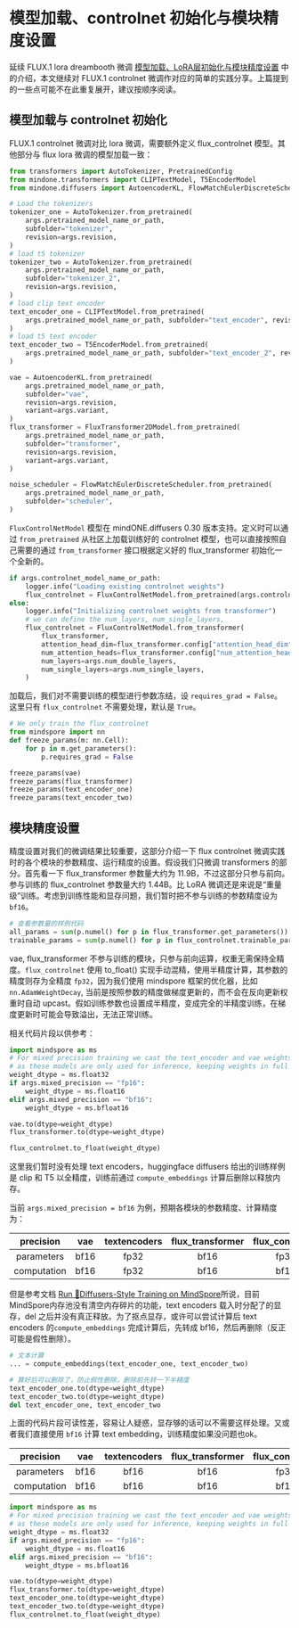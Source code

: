 # 模型加载、controlnet 初始化与模块精度设置

延续 FLUX.1 lora dreambooth 微调 [模型加载、LoRA层初始化与模块精度设置](flux_lora_load_models.md) 中的介绍，本文继续对 FLUX.1 controlnet 微调作对应的简单的实践分享。上篇提到的一些点可能不在此重复展开，建议按顺序阅读。


## 模型加载与 controlnet 初始化

FLUX.1 controlnet 微调对比 lora 微调，需要额外定义 flux_controlnet 模型。其他部分与 flux lora 微调的模型加载一致：

```python
from transformers import AutoTokenizer, PretrainedConfig
from mindone.transformers import CLIPTextModel, T5EncoderModel
from mindone.diffusers import AutoencoderKL, FlowMatchEulerDiscreteScheduler, FluxTransformer2DModel

# Load the tokenizers
tokenizer_one = AutoTokenizer.from_pretrained(
    args.pretrained_model_name_or_path,
    subfolder="tokenizer",
    revision=args.revision,
)
# load t5 tokenizer
tokenizer_two = AutoTokenizer.from_pretrained(
    args.pretrained_model_name_or_path,
    subfolder="tokenizer_2",
    revision=args.revision,
)
# load clip text encoder
text_encoder_one = CLIPTextModel.from_pretrained(
    args.pretrained_model_name_or_path, subfolder="text_encoder", revision=args.revision, variant=args.variant
)
# load t5 text encoder
text_encoder_two = T5EncoderModel.from_pretrained(
    args.pretrained_model_name_or_path, subfolder="text_encoder_2", revision=args.revision, variant=args.variant
)

vae = AutoencoderKL.from_pretrained(
    args.pretrained_model_name_or_path,
    subfolder="vae",
    revision=args.revision,
    variant=args.variant,
)
flux_transformer = FluxTransformer2DModel.from_pretrained(
    args.pretrained_model_name_or_path,
    subfolder="transformer",
    revision=args.revision,
    variant=args.variant,
)

noise_scheduler = FlowMatchEulerDiscreteScheduler.from_pretrained(
    args.pretrained_model_name_or_path,
    subfolder="scheduler",
)
```
`FluxControlNetModel` 模型在 mindONE.diffusers 0.30 版本支持。定义时可以通过 `from_pretrained` 从社区上加载训练好的 controlnet 模型，也可以直接按照自己需要的通过 `from_transformer` 接口根据定义好的 flux_transformer 初始化一个全新的。

```python
if args.controlnet_model_name_or_path:
    logger.info("Loading existing controlnet weights")
    flux_controlnet = FluxControlNetModel.from_pretrained(args.controlnet_model_name_or_path)
else:
    logger.info("Initializing controlnet weights from transformer")
    # we can define the num_layers, num_single_layers,
    flux_controlnet = FluxControlNetModel.from_transformer(
        flux_transformer,
        attention_head_dim=flux_transformer.config["attention_head_dim"],
        num_attention_heads=flux_transformer.config["num_attention_heads"],
        num_layers=args.num_double_layers,
        num_single_layers=args.num_single_layers,
    )

```

加载后，我们对不需要训练的模型进行参数冻结，设 `requires_grad = False`。这里只有 `flux_controlnet` 不需要处理，默认是 `True`。


```python
# We only train the flux_controlnet
from mindspore import nn
def freeze_params(m: nn.Cell):
    for p in m.get_parameters():
        p.requires_grad = False

freeze_params(vae)
freeze_params(flux_transformer)
freeze_params(text_encoder_one)
freeze_params(text_encoder_two)
```

## 模块精度设置

精度设置对我们的微调结果比较重要，这部分介绍一下 flux controlnet 微调实践时的各个模块的参数精度、运行精度的设置。假设我们只微调 transformers 的部分。首先看一下 flux_transformer 参数量大约为 11.9B，不过这部分只参与前向。参与训练的 flux_controlnet 参数量大约 1.44B。比 LoRA 微调还是来说是“重量级”训练。考虑到训练性能和显存问题，我们暂时把不参与训练的参数精度设为 `bf16`。

```python
# 查看参数量的样例代码
all_params = sum(p.numel() for p in flux_transformer.get_parameters())
trainable_params = sum(p.numel() for p in flux_controlnet.trainable_params())
```

vae, flux_transformer 不参与训练的模块，只参与前向运算，权重无需保持全精度。`flux_controlnet` 使用 to_float() 实现手动混精，使用半精度计算，其参数的精度则存为全精度 `fp32`，因为我们使用 mindspore 框架的优化器，比如 `nn.AdamWeightDecay`, 当前是按照参数的精度做梯度更新的，而不会在反向更新权重时自动 upcast。假如训练参数也设置成半精度，变成完全的半精度训练，在梯度更新时可能会导致溢出，无法正常训练。

相关代码片段以供参考：

```python
import mindspore as ms
# For mixed precision training we cast the text_encoder and vae weights to half-precision
# as these models are only used for inference, keeping weights in full precision is not required.
weight_dtype = ms.float32
if args.mixed_precision == "fp16":
    weight_dtype = ms.float16
elif args.mixed_precision == "bf16":
    weight_dtype = ms.bfloat16

vae.to(dtype=weight_dtype)
flux_transformer.to(dtype=weight_dtype)

flux_controlnet.to_float(weight_dtype)
```

这里我们暂时没有处理 text encoders，huggingface diffusers 给出的训练样例是 clip 和 T5 以全精度，训练前通过 `compute_embeddings` 计算后删除以释放内存。

当前 `args.mixed_precision = bf16` 为例，预期各模块的参数精度、计算精度为：

| precision   | vae  | textencoders | flux_transformer | flux_controlnet |
| :---------: | :--: | :----------: | :----------: | :---------: |
| parameters  | bf16 | fp32         | bf16         | fp32        |
| computation | bf16 | fp32         | bf16         | bf16        |


但是参考文档 [Run 🤗Diffusers-Style Training on MindSpore](https://gist.github.com/townwish4git/3a181a1884747dfbbe4b31107ec02166)所说，目前MindSpore内存池没有清空内存碎片的功能，text encoders 载入时分配了的显存，del 之后并没有真正释放。为了抠点显存，或许可以尝试计算后 text encoders 的`compute_embeddings` 完成计算后，先转成 bf16，然后再删除（反正可能是假性删除）。

```python
# 文本计算
... = compute_embeddings(text_encoder_one, text_encoder_two)

# 算好后可以删除了，防止假性删除，删除前先转一下半精度
text_encoder_one.to(dtype=weight_dtype)
text_encoder_two.to(dtype=weight_dtype)
del text_encoder_one, text_encoder_two
```

上面的代码片段可读性差，容易让人疑惑，显存够的话可以不需要这样处理。又或者我们直接使用 `bf16` 计算 text embedding，训练精度如果没问题也ok。

| precision   | vae  | textencoders | flux_transformer | flux_controlnet |
| :---------: | :--: | :----------: | :----------: | :---------: |
| parameters  | bf16 | bf16         | bf16         | fp32        |
| computation | bf16 | bf16         | bf16         | bf16        |

```python
import mindspore as ms
# For mixed precision training we cast the text_encoder and vae weights to half-precision
# as these models are only used for inference, keeping weights in full precision is not required.
weight_dtype = ms.float32
if args.mixed_precision == "fp16":
    weight_dtype = ms.float16
elif args.mixed_precision == "bf16":
    weight_dtype = ms.bfloat16

vae.to(dtype=weight_dtype)
flux_transformer.to(dtype=weight_dtype)
text_encoder_one.to(dtype=weight_dtype)
text_encoder_two.to(dtype=weight_dtype)
flux_controlnet.to_float(weight_dtype)
```
